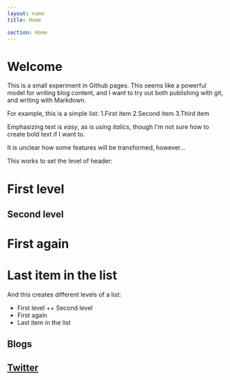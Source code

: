 ```yaml
---
layout: name 
title: Home

section: Home
---
```



Welcome
=======

This is a small experiment in Github pages.  This seems like a powerful model for writing blog content, and I want to try out both publishing with git, and writing with Markdown.

For example, this is a simple list:
1.First item
2.Second item
3.Third item

Emphasizing text is *easy*, as is using _italics_, though I'm not sure how to create bold text if I want to.

It is unclear how some features will be transformed, however...

This works to set the level of header:
# First level
## Second level
# First again
# Last item in the list

And this creates different levels of a list:

+  First level
++  Second level
+  First again
+  Last item in the list

Blogs
-------


[Twitter](http://twitter.com/arihersh)
-------
